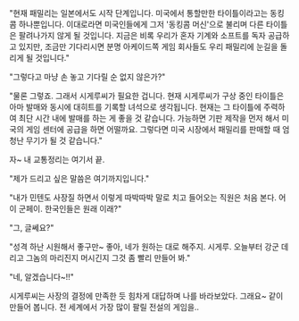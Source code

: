 "현재 패밀리는 일본에서도 시작 단계입니다. 미국에서 통할만한 타이틀이라고는 동킹콤 하나뿐입니다. 이대로라면 미국인들에게 그저 '동킹콤 머신'으로 불리며 다른 타이틀은 팔려나가지 않게 될 것입니다. 지금은 비록 우리가 혼자 기계와 소프트를 독자 공급하고 있지만, 조금만 기다리시면 분명 아케이드쪽 게임 회사들도 우리 패밀리에 눈길을 돌리게 될 것입니다."

"그렇다고 마냥 손 놓고 기다릴 순 없지 않은가?"

"물론 그렇죠. 그래서 시게루씨가 필요한 겁니다. 현재 시게루씨가 구상 중인 타이틀은 아마 발매와 동시에 대히트를 기록할 녀석으로 생각됩니다. 현재는 그 타이틀에 주력하여 최단 시간 내에 발매를 하는 게 좋을 것 같습니다. 가능하면 기판 제작을 먼저 해서 미국의 게임 센터에 공급을 하면 어떨까요. 그렇다면 미국 시장에서 패밀리를 판매할 때 엄청난 무기가 될 것 같습니다."

자~ 내 교통정리는 여기서 끝. 

"제가 드리고 싶은 말씀은 여기까지입니다."

"내가 민텐도 사장질 하면서 이렇게 따박따박 말로 치고 들어오는 직원은 처음 본다. 어이 군페이. 한국인들은 원래 이래?"

"그, 글쎄요?"

"성격 하난 시원해서 좋구만~ 좋아, 네가 원하는 대로 해주지. 시게루. 오늘부터 강군 데리고 그놈의 마리진지 머시긴지 그것 좀 빨리 만들어 봐."

"네, 알겠습니다~!!"

시게루씨는 사장의 결정에 만족한 듯 힘차게 대답하며 나를 바라보았다. 그래요~ 같이 만들어 봅니다. 전 세계에서 가장 많이 팔릴 전설의 게임을..